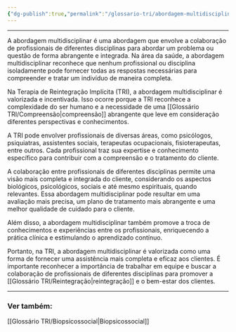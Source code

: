 ```yaml
---
{"dg-publish":true,"permalink":"/glossario-tri/abordagem-multidisciplinar/"}
---
```


---

A abordagem multidisciplinar é uma abordagem que envolve a colaboração de profissionais de diferentes disciplinas para abordar um problema ou questão de forma abrangente e integrada. Na área da saúde, a abordagem multidisciplinar reconhece que nenhum profissional ou disciplina isoladamente pode fornecer todas as respostas necessárias para compreender e tratar um indivíduo de maneira completa.

Na Terapia de Reintegração Implícita (TRI), a abordagem multidisciplinar é valorizada e incentivada. Isso ocorre porque a TRI reconhece a complexidade do ser humano e a necessidade de uma [[Glossário TRI/Compreensão\|compreensão]] abrangente que leve em consideração diferentes perspectivas e conhecimentos.

A TRI pode envolver profissionais de diversas áreas, como psicólogos, psiquiatras, assistentes sociais, terapeutas ocupacionais, fisioterapeutas, entre outros. Cada profissional traz sua expertise e conhecimento específico para contribuir com a compreensão e o tratamento do cliente.

A colaboração entre profissionais de diferentes disciplinas permite uma visão mais completa e integrada do cliente, considerando os aspectos biológicos, psicológicos, sociais e até mesmo espirituais, quando relevantes. Essa abordagem multidisciplinar pode resultar em uma avaliação mais precisa, um plano de tratamento mais abrangente e uma melhor qualidade de cuidado para o cliente.

Além disso, a abordagem multidisciplinar também promove a troca de conhecimentos e experiências entre os profissionais, enriquecendo a prática clínica e estimulando o aprendizado contínuo.

Portanto, na TRI, a abordagem multidisciplinar é valorizada como uma forma de fornecer uma assistência mais completa e eficaz aos clientes. É importante reconhecer a importância de trabalhar em equipe e buscar a colaboração de profissionais de diferentes disciplinas para promover a [[Glossário TRI/Reintegração\|reintegração]] e o bem-estar dos clientes.

----

### Ver também:

[[Glossário TRI/Biopsicossocial\|Biopsicossocial]]




